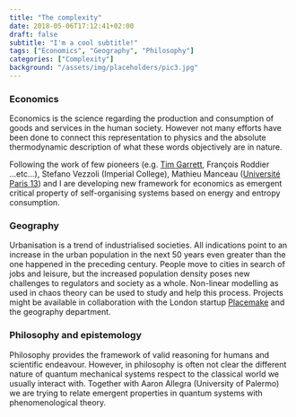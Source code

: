 ```yaml
---
title: "The complexity"
date: 2018-05-06T17:12:41+02:00
draft: false
subtitle: "I'm a cool subtitle!"
tags: ["Economics", "Geography", "Philosophy"]
categories: ["Complexity"]
background: "/assets/img/placeholders/pic3.jpg"
---
```


### Economics
Economics is the science regarding the production and consumption of goods and services in the human society. However not many efforts have been done to connect this representation to physics and the absolute thermodynamic description of what these words objectively are in nature.

Following the work of few pioneers (e.g. [Tim Garrett](http://www.inscc.utah.edu/~tgarrett/Economics/Economics.html), François Roddier ...etc...), Stefano Vezzoli (Imperial College), Mathieu Manceau ([Université Paris 13](https://scholar.google.com/citations?view_op=view_org&amp;hl=en&amp;org=8314578326704454009)) and I are developing new framework for economics as emergent critical property of self-organising systems based on energy and entropy consumption.

### Geography
Urbanisation is a trend of industrialised societies. All indications point to an increase in the urban population in the next 50 years even greater than the one happened in the preceding century. People move to cities in search of jobs and leisure, but the increased population density poses new challenges to regulators and society as a whole. Non-linear modelling as used in chaos theory can be used to study and help this process. Projects might be available in collaboration with the London startup [Placemake](http://www.placemake.io/) and the geography department.

### Philosophy and epistemology
Philosophy provides the framework of valid reasoning for humans and scientific endeavour. However, in philosophy is often not clear the different nature of quantum mechanical systems respect to the classical world we usually interact with. Together with Aaron Allegra (University of Palermo) we are trying to relate emergent properties in quantum systems with phenomenological theory.
